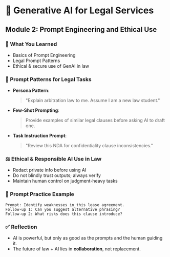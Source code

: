 # 📘 Generative AI for Legal Services
## Module 2: Prompt Engineering and Ethical Use

### 🧰 What You Learned
- Basics of Prompt Engineering
- Legal Prompt Patterns
- Ethical & secure use of GenAI in law


### 🧠 Prompt Patterns for Legal Tasks
- **Persona Pattern**: 
  > "Explain arbitration law to me. Assume I am a new law student."

- **Few-Shot Prompting**:
  > Provide examples of similar legal clauses before asking AI to draft one.

- **Task Instruction Prompt**:
  > "Review this NDA for confidentiality clause inconsistencies."


### ⚖️ Ethical & Responsible AI Use in Law
- Redact private info before using AI
- Do not blindly trust outputs; always verify
- Maintain human control on judgment-heavy tasks


### 💬 Prompt Practice Example
```
Prompt: Identify weaknesses in this lease agreement.
Follow-up 1: Can you suggest alternative phrasing?
Follow-up 2: What risks does this clause introduce?
```


### ✅ Reflection
- AI is powerful, but only as good as the prompts and the human guiding it.
- The future of law + AI lies in **collaboration**, not replacement.
